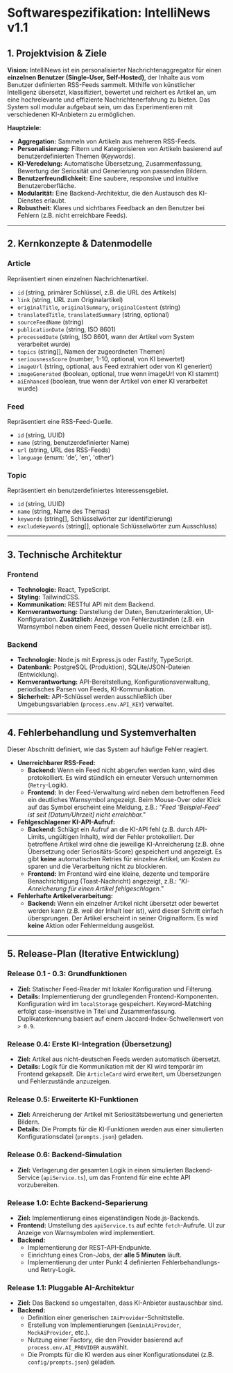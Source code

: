 # Softwarespezifikation: IntelliNews v1.1

## 1. Projektvision & Ziele

**Vision:** IntelliNews ist ein personalisierter Nachrichtenaggregator für einen **einzelnen Benutzer (Single-User, Self-Hosted)**, der Inhalte aus vom Benutzer definierten RSS-Feeds sammelt. Mithilfe von künstlicher Intelligenz übersetzt, klassifiziert, bewertet und reichert es Artikel an, um eine hochrelevante und effiziente Nachrichtenerfahrung zu bieten. Das System soll modular aufgebaut sein, um das Experimentieren mit verschiedenen KI-Anbietern zu ermöglichen.

**Hauptziele:**
* **Aggregation:** Sammeln von Artikeln aus mehreren RSS-Feeds.
* **Personalisierung:** Filtern und Kategorisieren von Artikeln basierend auf benutzerdefinierten Themen (Keywords).
* **KI-Veredelung:** Automatische Übersetzung, Zusammenfassung, Bewertung der Seriosität und Generierung von passenden Bildern.
* **Benutzerfreundlichkeit:** Eine saubere, responsive und intuitive Benutzeroberfläche.
* **Modularität:** Eine Backend-Architektur, die den Austausch des KI-Dienstes erlaubt.
* **Robustheit:** Klares und sichtbares Feedback an den Benutzer bei Fehlern (z.B. nicht erreichbare Feeds).

---

## 2. Kernkonzepte & Datenmodelle

### Article
Repräsentiert einen einzelnen Nachrichtenartikel.
* `id` (string, primärer Schlüssel, z.B. die URL des Artikels)
* `link` (string, URL zum Originalartikel)
* `originalTitle`, `originalSummary`, `originalContent` (string)
* `translatedTitle`, `translatedSummary` (string, optional)
* `sourceFeedName` (string)
* `publicationDate` (string, ISO 8601)
* `processedDate` (string, ISO 8601, wann der Artikel vom System verarbeitet wurde)
* `topics` (string[], Namen der zugeordneten Themen)
* `seriousnessScore` (number, 1-10, optional, von KI bewertet)
* `imageUrl` (string, optional, aus Feed extrahiert oder von KI generiert)
* `imageGenerated` (boolean, optional, true wenn imageUrl von KI stammt)
* `aiEnhanced` (boolean, true wenn der Artikel von einer KI verarbeitet wurde)

### Feed
Repräsentiert eine RSS-Feed-Quelle.
* `id` (string, UUID)
* `name` (string, benutzerdefinierter Name)
* `url` (string, URL des RSS-Feeds)
* `language` (enum: 'de', 'en', 'other')

### Topic
Repräsentiert ein benutzerdefiniertes Interessensgebiet.
* `id` (string, UUID)
* `name` (string, Name des Themas)
* `keywords` (string[], Schlüsselwörter zur Identifizierung)
* `excludeKeywords` (string[], optionale Schlüsselwörter zum Ausschluss)

---

## 3. Technische Architektur

### Frontend
* **Technologie:** React, TypeScript.
* **Styling:** TailwindCSS.
* **Kommunikation:** RESTful API mit dem Backend.
* **Kernverantwortung:** Darstellung der Daten, Benutzerinteraktion, UI-Konfiguration. **Zusätzlich:** Anzeige von Fehlerzuständen (z.B. ein Warnsymbol neben einem Feed, dessen Quelle nicht erreichbar ist).

### Backend
* **Technologie:** Node.js mit Express.js oder Fastify, TypeScript.
* **Datenbank:** PostgreSQL (Produktion), SQLite/JSON-Dateien (Entwicklung).
* **Kernverantwortung:** API-Bereitstellung, Konfigurationsverwaltung, periodisches Parsen von Feeds, KI-Kommunikation.
* **Sicherheit:** API-Schlüssel werden ausschließlich über Umgebungsvariablen (`process.env.API_KEY`) verwaltet.

---

## 4. Fehlerbehandlung und Systemverhalten

Dieser Abschnitt definiert, wie das System auf häufige Fehler reagiert.

* **Unerreichbarer RSS-Feed:**
    * **Backend:** Wenn ein Feed nicht abgerufen werden kann, wird dies protokolliert. Es wird stündlich ein erneuter Versuch unternommen (`Retry`-Logik).
    * **Frontend:** In der Feed-Verwaltung wird neben dem betroffenen Feed ein deutliches Warnsymbol angezeigt. Beim Mouse-Over oder Klick auf das Symbol erscheint eine Meldung, z.B.: *"Feed 'Beispiel-Feed' ist seit [Datum/Uhrzeit] nicht erreichbar."*
* **Fehlgeschlagener KI-API-Aufruf:**
    * **Backend:** Schlägt ein Aufruf an die KI-API fehl (z.B. durch API-Limits, ungültigen Inhalt), wird der Fehler protokolliert. Der betroffene Artikel wird ohne die jeweilige KI-Anreicherung (z.B. ohne Übersetzung oder Seriositäts-Score) gespeichert und angezeigt. Es gibt **keine** automatischen Retries für einzelne Artikel, um Kosten zu sparen und die Verarbeitung nicht zu blockieren.
    * **Frontend:** Im Frontend wird eine kleine, dezente und temporäre Benachrichtigung (Toast-Nachricht) angezeigt, z.B.: *"KI-Anreicherung für einen Artikel fehlgeschlagen."*
* **Fehlerhafte Artikelverarbeitung:**
    * **Backend:** Wenn ein einzelner Artikel nicht übersetzt oder bewertet werden kann (z.B. weil der Inhalt leer ist), wird dieser Schritt einfach übersprungen. Der Artikel erscheint in seiner Originalform. Es wird **keine** Aktion oder Fehlermeldung ausgelöst.

---

## 5. Release-Plan (Iterative Entwicklung)

### Release 0.1 - 0.3: Grundfunktionen
* **Ziel:** Statischer Feed-Reader mit lokaler Konfiguration und Filterung.
* **Details:** Implementierung der grundlegenden Frontend-Komponenten. Konfiguration wird im `localStorage` gespeichert. Keyword-Matching erfolgt case-insensitive in Titel und Zusammenfassung. Duplikaterkennung basiert auf einem Jaccard-Index-Schwellenwert von `> 0.9`.

### Release 0.4: Erste KI-Integration (Übersetzung)
* **Ziel:** Artikel aus nicht-deutschen Feeds werden automatisch übersetzt.
* **Details:** Logik für die Kommunikation mit der KI wird temporär im Frontend gekapselt. Die `ArticleCard` wird erweitert, um Übersetzungen und Fehlerzustände anzuzeigen.

### Release 0.5: Erweiterte KI-Funktionen
* **Ziel:** Anreicherung der Artikel mit Seriositätsbewertung und generierten Bildern.
* **Details:** Die Prompts für die KI-Funktionen werden aus einer simulierten Konfigurationsdatei (`prompts.json`) geladen.

### Release 0.6: Backend-Simulation
* **Ziel:** Verlagerung der gesamten Logik in einen simulierten Backend-Service (`apiService.ts`), um das Frontend für eine echte API vorzubereiten.

### Release 1.0: Echte Backend-Separierung
* **Ziel:** Implementierung eines eigenständigen Node.js-Backends.
* **Frontend:** Umstellung des `apiService.ts` auf echte `fetch`-Aufrufe. UI zur Anzeige von Warnsymbolen wird implementiert.
* **Backend:**
    * Implementierung der REST-API-Endpunkte.
    * Einrichtung eines Cron-Jobs, der **alle 5 Minuten** läuft.
    * Implementierung der unter Punkt 4 definierten Fehlerbehandlungs- und Retry-Logik.

### Release 1.1: Pluggable AI-Architektur
* **Ziel:** Das Backend so umgestalten, dass KI-Anbieter austauschbar sind.
* **Backend:**
    * Definition einer generischen `IAiProvider`-Schnittstelle.
    * Erstellung von Implementierungen (`GeminiAiProvider`, `MockAiProvider`, etc.).
    * Nutzung einer Factory, die den Provider basierend auf `process.env.AI_PROVIDER` auswählt.
    * Die Prompts für die KI werden aus einer Konfigurationsdatei (z.B. `config/prompts.json`) geladen.
